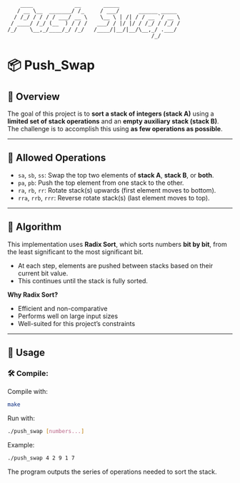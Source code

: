 ```
    ____             __       _____                   
   / __ \__  _______/ /_     / ___/      ______ _____ 
  / /_/ / / / / ___/ __ \    \__ \ | /| / / __ `/ __ \
 / ____/ /_/ (__  ) / / /   ___/ / |/ |/ / /_/ / /_/ /
/_/    \__,_/____/_/ /_/   /____/|__/|__/\__,_/ .___/ 
                                             /_/      
```

# 📦 Push_Swap

## 📝 Overview

The goal of this project is to **sort a stack of integers (stack A)** using a **limited set of stack operations** and an **empty auxiliary stack (stack B)**.  
The challenge is to accomplish this using **as few operations as possible**.

---

## 🔧 Allowed Operations

- `sa`, `sb`, `ss`: Swap the top two elements of **stack A**, **stack B**, or **both**.
- `pa`, `pb`: Push the top element from one stack to the other.
- `ra`, `rb`, `rr`: Rotate stack(s) upwards (first element moves to bottom).
- `rra`, `rrb`, `rrr`: Reverse rotate stack(s) (last element moves to top).

---

## 🧠 Algorithm

This implementation uses **Radix Sort**, which sorts numbers **bit by bit**, from the least significant to the most significant bit.

- At each step, elements are pushed between stacks based on their current bit value.
- This continues until the stack is fully sorted.

**Why Radix Sort?**
- Efficient and non-comparative
- Performs well on large input sizes
- Well-suited for this project’s constraints

---

## 🚀 Usage

### 🛠 Compile:

Compile with:

```bash
make
```
Run with:
```bash
./push_swap [numbers...]
```

Example:
```bash
./push_swap 4 2 9 1 7
```

The program outputs the series of operations needed to sort the stack.
